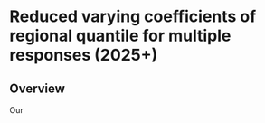 # Reduced varying coefficients of regional quantile for multiple responses (2025+)
## Overview
Our 
